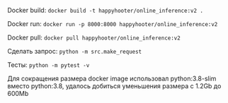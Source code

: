 Docker build: ```docker build -t happyhooter/online_inference:v2 .```

Docker run: ```docker run -p 8000:8000 happyhooter/online_inference:v2```

Docker pull: ```docker pull happyhooter/online_inference:v2```

Сделать запрос: ```python -m src.make_request```

Тесты: ```python -m pytest -v```

Для сокращения размера docker image использовал python:3.8-slim вместо python:3.8, удалось добиться уменьшения размера с 1.2Gb до 600Mb